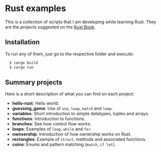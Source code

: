 # Rust examples

This is a collection of scripts that I am developing while learning Rust.
They are the projects suggested on the [Rust Book](https://doc.rust-lang.org/book/).

## Installation

To run any of them, just go to the respective folder and execute:

```sh
  $ cargo build
  $ cargo run
```

## Summary projects

Here is a short description of what you can find on each project:

* **hello-rust**: Hello world.
* **guessing_game**: Use of `use`, `loop`, `match` and `loop`.
* **variables**: Short introduction to simple datatypes, tuples and arrays.
* **functions**: Introduction to functions.
* **branches**: See how control flow works.
* **loops**: Examples of `loop`, `while` and `for`.
* **ownsership**: Introduction of how ownership works on Rust.
* **rectangles**: Example of `struct`, methods and associated functions.
* **coins**: Enums and pattern matching (`match`, `if let`).


